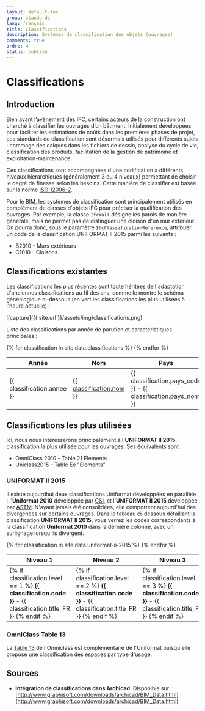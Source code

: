 ```yaml
---
layout: default-toc
group: standards
lang: français
title: Classifications
description: Systèmes de classification des objets (ouvrages)
comments: true
ordre: 4
status: publish
---
```


# Classifications

## Introduction

Bien avant l’avènement des IFC, certains acteurs de la construction ont cherché à classifier les ouvrages d’un bâtiment. Initialement développées pour faciliter les estimations de coûts dans les premières phases de projet, ces standards de classification sont désormais utilisés pour différents sujets : nommage des calques dans les fichiers de dessin, analyse du cycle de vie, classification des produits, facilitation de la gestion de patrimoine et exploitation-maintenance.

Ces classifications sont accompagnées d'une codification à différents niveaux hiérarchiques (généralement 3 ou 4 niveaux) permettant de choisir le degré de finesse selon les besoins. Cette manière de classifier est basée sur la norme [ISO 12006-2](http://www.iso.org/iso/catalogue_detail.htm?csnumber=61753).

Pour le BIM, les systèmes de classification sont principalement utilisés en complément de classes d'objets IFC pour préciser la qualification des ouvrages. Par exemple, la classe `IfcWall` désigne les parois de manière générale, mais ne permet pas de distinguer une cloison d'un mur extérieur. On pourra donc, sous le paramètre `IfcClassificationReference`, attribuer un code de la classification UNIFORMAT II 2015 parmi les suivants :

* B2010 - Murs extérieurs
* C1010 - Cloisons.

## Classifications existantes

Les classifications les plus récentes sont toute héritées de l'adaptation d'anciennes classifications au fil des ans, comme le montre le schéma généalogique ci-dessous (en vert les classifications les plus utilisées à l'heure actuelle) :

![capture]({{ site.url }}/assets/img/classifications.png)

Liste des classifications par année de parution et caractéristiques principales :

<div class="table-responsive">
  <table class="table table-bordered table-hover table-sm">
    <thead>
    <tr>
      <th>Année</th>
      <th>Nom</th>
      <th>Pays</th>
      <th>Organisme</th>
      <th>Commentaire</th>
    </tr>
    </thead>
    <tbody>
      {% for classification in site.data.classifications %}
      <tr class="{% if classification.reconnue == true %}table-success{% endif %}">
        <td>
          {{ classification.annee }}
        </td>
        <td>
          <a href="{{ classification.lien }}">{{ classification.nom }}</a>
        </td>
        <td>
          {{ classification.pays_code }} - {{ classification.pays_nom }}
        </td>
        <td>
          {{ classification.organisme }}
        </td>
        <td>
          {{ classification.commentaire }}
        </td>
      </tr>
      {% endfor %}
    </tbody>
  </table>
</div>

## Classifications les plus utilisées

Ici, nous nous intéresserons principalement à l'**UNIFORMAT II 2015**, classification la plus utilisée pour les ouvrages. Ses équivalents sont :

* OmniClass 2010 - Table 21 Elements
* Uniclass2015 - Table Ee "Elements"

### UNIFORMAT II 2015

Il existe aujourdhui deux classifications Uniformat développées en parallèle : l'**Uniformat 2010** développée par [CSI](https://www.csiresources.org/practice/standards/uniformat), et l'**UNIFORMAT II 2015** développée par [ASTM](https://www.astm.org/Standards/E1557.htm). N'ayant jamais été consolidées, elle comportent aujourd'hui des divergences sur certains ouvrages. Dans le tableau ci-dessous détaillant la classification **UNIFORMAT II 2015**, vous verrez les codes correspondants à la classification **Uniformat 2010** dans la dernière colonne, avec un surlignage lorsqu'ils divergent.

<div class="table-responsive">
  <table class="table table-bordered table-hover table-sm">
    <thead>
    <tr>
      <th>Niveau 1</th>
      <th>Niveau 2</th>
      <th>Niveau 3</th>
      <th>Correspondance Uniformat CSI 2010</th>
    </tr>
    </thead>
    <tbody>
      {% for classification in site.data.uniformat-ii-2015 %}
      <tr>
        <td>
          {% if classification.level == 1 %}
          <b>{{ classification.code }}</b> - {{ classification.title_FR }}
          {% endif %}
        </td>
        <td>
          {% if classification.level == 2 %}
          <b>{{ classification.code }}</b> - {{ classification.title_FR }}
          {% endif %}
        </td>
        <td>
          {% if classification.level == 3 %}
          <b>{{ classification.code }}</b> - {{ classification.title_FR }}
          {% endif %}
        </td>
        <td {% if classification.code != classification.mapping_uniformat_csi_2010 %}class="table-warning"{% endif %}>
          {{ classification.mapping_uniformat_csi_2010 }}
        </td>
      </tr>
      {% endfor %}
    </tbody>
  </table>
</div>

### OmniClass Table 13

La [Table 13](http://www.omniclass.org) de l'Omniclass est complémentaire de l'Uniformat puisqu'elle propose une classification des espaces par type d'usage.

## Sources

* **Intégration de classifications dans Archicad**. Disponible sur :  [http://www.graphisoft.com/downloads/archicad/BIM_Data.html](http://www.graphisoft.com/downloads/archicad/BIM_Data.html)
